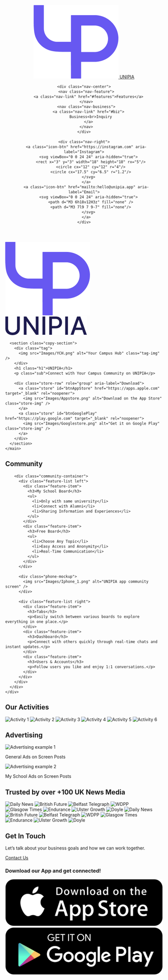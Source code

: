 <!doctype html>
<html lang="ko">
<head>
  <meta charset="utf-8" />
  <meta name="viewport" content="width=device-width, initial-scale=1" />
  <title>UNIPIA – Your Campus Hub</title>
  <link rel="stylesheet" href="Page_1.css" />
</head>
<body>
  <header class="nav" role="navigation" aria-label="Top">
    <a href="#" class="brand nav-left" aria-label="UNIPIA Home">
      <img src="Images/U로고.png" alt="UNIPIA" class="brand-logo" />
      <span class="brand-text">UNIPIA</span>
    </a>

    <div class="nav-center">
      <nav class="nav-feature">
        <a class="nav-link" href="#features">Features</a>
      </nav>
      <nav class="nav-business">
        <a class="nav-link" href="#biz">
          Business<br>Inquiry
        </a>
      </nav>
    </div>

    <div class="nav-right">
      <a class="icon-btn" href="https://instagram.com" aria-label="Instagram">
        <svg viewBox="0 0 24 24" aria-hidden="true">
          <rect x="3" y="3" width="18" height="18" rx="5"/>
          <circle cx="12" cy="12" r="4"/>
          <circle cx="17.5" cy="6.5" r="1.2"/>
        </svg>
      </a>
      <a class="icon-btn" href="mailto:hello@unipia.app" aria-label="Email">
        <svg viewBox="0 0 24 24" aria-hidden="true">
          <path d="M3 6h18v12H3z" fill="none" />
          <path d="M3 7l9 7 9-7" fill="none"/>
        </svg>
      </a>
    </div>
  </header>

  <div class="hero-area-wrapper">
    <main class="hero">
      <section class="logo-wrap">
        <div class="logo-card">
          <img src="Images/U로고.png" alt="UNIPIA 로고" class="logo-img" />
          <div class="wordmark">
            <img src="Images/Unipia_font.png" alt="UNIPIA Wordmark" class="wordmark-img" />
          </div>
        </div>
      </section>
  
      <section class="copy-section">
        <div class="tag">
          <img src="Images/YCH.png" alt="Your Campus Hub" class="tag-img" />
        </div>
        <h1 class="h1">UNIPIA</h1>
        <p class="sub">Connect with Your Campus Community on UNIPIA</p>
    
        <div class="store-row" role="group" aria-label="Download">
          <a class="store" id="btnAppStore" href="https://apps.apple.com" target="_blank" rel="noopener">
            <img src="Images/Appstore.png" alt="Download on the App Store" class="store-img" />
          </a>
          <a class="store" id="btnGooglePlay" href="https://play.google.com" target="_blank" rel="noopener">
            <img src="Images/Googlestore.png" alt="Get it on Google Play" class="store-img" />
          </a>
        </div>
      </section>
    </main>
  </div> <section class="section community">
    <div class="container">
      <div class="community-body">
        <h2 class="community-title">Community</h2>
    
        <div class="community-container">
          <div class="feature-list left">
            <div class="feature-item">
              <h3>My School Board</h3>
              <ul>
                <li>Only with same university</li>
                <li>Connect with Alumni</li>
                <li>Sharing Information and Experiences</li>
              </ul>
            </div>
            <div class="feature-item">
              <h3>Free Board</h3>
              <ul>
                <li>Choose Any Topic</li>
                <li>Easy Access and Anonymity</li>
                <li>Real-Time Communication</li>
              </ul>
            </div>
          </div>
    
          <div class="phone-mockup">
            <img src="Images/Iphone_1.png" alt="UNIPIA app community screen" />
          </div>
    
          <div class="feature-list right">
            <div class="feature-item">
              <h3>Tabs</h3>
              <p>Easily switch between various boards to explore everything in one place.</p>
            </div>
            <div class="feature-item">
              <h3>Dashboard</h3>
              <p>Connect with others quickly through real-time chats and instant updates.</p>
            </div>
            <div class="feature-item">
              <h3>Users & Accounts</h3>
              <p>Follow users you like and enjoy 1:1 conversations.</p>
            </div>
          </div>
        </div>
      </div>
    </div>
  </section>

  <section class="section activities">
    <h2 class="section-title">Our Activities</h2>
    <div class="photo-gallery">
      <img src="https://i.imgur.com/k2Hl4iJ.jpeg" alt="Activity 1">
      <img src="https://i.imgur.com/MNO4k8y.jpeg" alt="Activity 2">
      <img src="https://i.imgur.com/007hD1C.jpeg" alt="Activity 3">
      <img src="https://i.imgur.com/L12sK1c.jpeg" alt="Activity 4">
      <img src="https://i.imgur.com/k22lqYd.jpeg" alt="Activity 5">
      <img src="https://i.imgur.com/s6p5m1y.jpeg" alt="Activity 6">
    </div>
  </section>
  
  <section class="section advertising">
    <h2 class="section-title">Advertising</h2>
    <div class="ad-container">
      <div class="ad-item">
        <img src="https://i.imgur.com/V75M6j8.png" alt="Advertising example 1" class="ad-mockup">
        <p>General Ads on Screen Posts</p>
      </div>
      <div class="ad-item">
        <img src="https://i.imgur.com/fL8kZ2T.png" alt="Advertising example 2" class="ad-mockup">
        <p>My School Ads on Screen Posts</p>
      </div>
    </div>
  </section>
  
  <section class="section trusted-by">
    <h2 class="section-title">Trusted by over +100 UK News Media</h2>
    <div class="logo-slider">
      <div class="logo-track">
        <img src="https://i.imgur.com/9S0nN5B.png" alt="Daily News">
        <img src="https://i.imgur.com/Fw5t2uH.png" alt="British Future">
        <img src="https://i.imgur.com/Jd3fP7X.png" alt="Belfast Telegraph">
        <img src="https://i.imgur.com/7g8hY6T.png" alt="WDPP">
        <img src="https://i.imgur.com/b9kL0vN.png" alt="Glasgow Times">
        <img src="https://i.imgur.com/c1oP4rD.png" alt="Endurance">
        <img src="https://i.imgur.com/d5qR6sE.png" alt="Ulster Growth">
        <img src="https://i.imgur.com/E7fT8gH.png" alt="Doyle">
        <img src="https://i.imgur.com/9S0nN5B.png" alt="Daily News">
        <img src="https://i.imgur.com/Fw5t2uH.png" alt="British Future">
        <img src="https://i.imgur.com/Jd3fP7X.png" alt="Belfast Telegraph">
        <img src="https://i.imgur.com/7g8hY6T.png" alt="WDPP">
        <img src="https://i.imgur.com/b9kL0vN.png" alt="Glasgow Times">
        <img src="https://i.imgur.com/c1oP4rD.png" alt="Endurance">
        <img src="https://i.imgur.com/d5qR6sE.png" alt="Ulster Growth">
        <img src="https://i.imgur.com/E7fT8gH.png" alt="Doyle">
      </div>
    </div>
  </section>
  
  <section class="get-in-touch">
    <h2>Get In Touch</h2>
    <p>Let’s talk about your business goals and how we can work together.</p>
    <a href="mailto:hello@unipia.app" class="cta-button">Contact Us</a>
  </section>
  
  <footer class="footer">
    <h3>Download our App and get connected!</h3>
    <div class="store-row">
      <a class="store" href="https://apps.apple.com" target="_blank" rel="noopener">
        <img src="Images/Appstore.png" alt="Download on the App Store" class="store-img" />
      </a>
      <a class="store" href="https://play.google.com" target="_blank" rel="noopener">
        <img src="Images/Googlestore.png" alt="Get it on Google Play" class="store-img" />
      </a>
    </div>
  </footer>

  <script src="app.js"></script>
</body>
</html>
